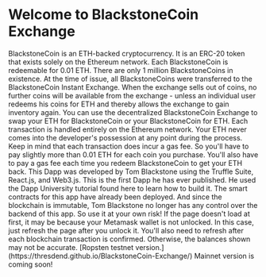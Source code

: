 <h1>Welcome to BlackstoneCoin Exchange</h1>
BlackstoneCoin is an ETH-backed cryptocurrency. It is an ERC-20 token that exists solely on the Ethereum network. Each BlackstoneCoin is redeemable for 0.01 ETH.
There are only 1 million BlackstoneCoins in existence. At the time of issue, all BlackstoneCoins were transferred to the BlackstoneCoin Instant Exchange. When the exchange sells out of coins, no further coins will be available from the exchange - unless an individual user redeems his coins for ETH and thereby allows the exchange to gain inventory again.
You can use the decentralized BlackstoneCoin Exchange to swap your ETH for BlackstoneCoin or your BlackstoneCoin for ETH.
Each transaction is handled entirely on the Ethereum network. Your ETH never comes into the developer's possession at any point during the process.
Keep in mind that each transaction does incur a gas fee. So you'll have to pay slightly more than 0.01 ETH for each coin you purchase. You'll also have to pay a gas fee each time you redeem BlackstoneCoin to get your ETH back.
This Dapp was developed by Tom Blackstone using the Truffle Suite, React.js, and Web3.js. This is the first Dapp he has ever published. He used the Dapp University tutorial found here to learn how to build it.
The smart contracts for this app have already been deployed. And since the blockchain is immutable, Tom Blackstone no longer has any control over the backend of this app. So use it at your own risk!
If the page doesn't load at first, it may be because your Metamask wallet is not unlocked. In this case, just refresh the page after you unlock it. You'll also need to refresh after each blockchain transaction is confirmed. Otherwise, the balances shown may not be accurate.
[Ropsten testnet version.](https://thresdend.github.io/BlackstoneCoin-Exchange/)
Mainnet version is coming soon!
